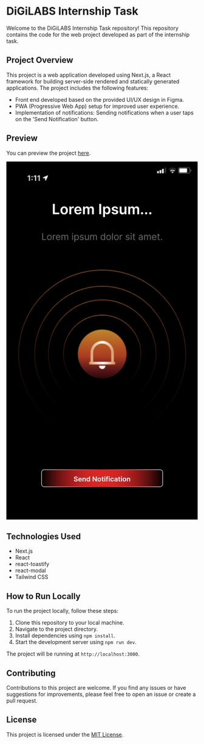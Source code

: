 # DiGiLABS Internship Task

Welcome to the DiGiLABS Internship Task repository! This repository contains the code for the web project developed as part of the internship task.

## Project Overview

This project is a web application developed using Next.js, a React framework for building server-side rendered and statically generated applications. The project includes the following features:

- Front end developed based on the provided UI/UX design in Figma.
- PWA (Progressive Web App) setup for improved user experience.
- Implementation of notifications: Sending notifications when a user taps on the 'Send Notification' button.

## Preview

You can preview the project [here](https://digilabs-internship-task-shanmugam.vercel.app/).

<img src='./public/Screenshot.jpg'/>

## Technologies Used

- Next.js
- React
- react-toastify
- react-modal
- Tailwind CSS

## How to Run Locally

To run the project locally, follow these steps:

1. Clone this repository to your local machine.
2. Navigate to the project directory.
3. Install dependencies using `npm install`.
4. Start the development server using `npm run dev`.

The project will be running at `http://localhost:3000`.

## Contributing

Contributions to this project are welcome. If you find any issues or have suggestions for improvements, please feel free to open an issue or create a pull request.

## License

This project is licensed under the [MIT License](LICENSE).
